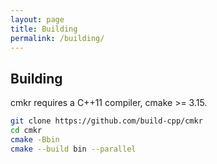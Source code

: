 ```yaml
---
layout: page
title: Building
permalink: /building/
---
```


## Building

cmkr requires a C++11 compiler, cmake >= 3.15.

```sh
git clone https://github.com/build-cpp/cmkr
cd cmkr
cmake -Bbin
cmake --build bin --parallel
```

